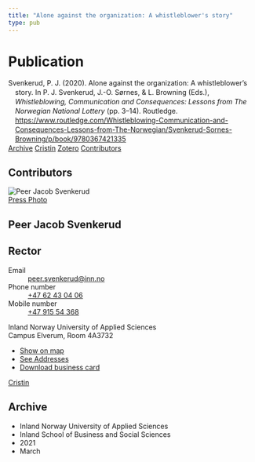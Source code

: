 ```yaml
---
title: "Alone against the organization: A whistleblower's story"
type: pub
---
```

<h1>Publication</h1>
<article id="csl-bib-container-IJ4NPKLH" class="csl-bib-container">
  <div class="csl-bib-body" style="line-height: 1.35; padding-left: 1em; text-indent:-1em;">
  <div class="csl-entry">Svenkerud, P. J. (2020). Alone against the organization: A whistleblower&#x2019;s story. In P. J. Svenkerud, J.-O. S&#xF8;rnes, &amp; L. Browning (Eds.), <i>Whistleblowing, Communication and Consequences: Lessons from The Norwegian National Lottery</i> (pp. 3&#x2013;14). Routledge. <a href="https://www.routledge.com/Whistleblowing-Communication-and-Consequences-Lessons-from-The-Norwegian/Svenkerud-Sornes-Browning/p/book/9780367421335">https://www.routledge.com/Whistleblowing-Communication-and-Consequences-Lessons-from-The-Norwegian/Svenkerud-Sornes-Browning/p/book/9780367421335</a></div>
</div>
  <div class="csl-bib-buttons">
    <a href="#taxonomy-article-IJ4NPKLH" class="csl-bib-button">Archive</a>
    <a href="https://app.cristin.no/results/show.jsf?id=1894866" alt="Cristin URL" class="csl-bib-button">Cristin</a>
    <a href="http://zotero.org/groups/5022929/items/IJ4NPKLH" alt="Zotero URL" class="csl-bib-button">Zotero</a>
    <a href="#contributors-article-IJ4NPKLH" class="csl-bib-button">Contributors</a>
  </div>
  <div id="csl-bib-meta-container-IJ4NPKLH"></div>
</article>
<div id="csl-bib-meta-IJ4NPKLH" class="csl-bib-meta">
  <article id="contributors-article-IJ4NPKLH" class="contributors-article">
    <h1>Contributors</h1>
    <div class="personas">
<div class="vrtx-hinn-person-card">
<div class="photo">
<img src="https://www.inn.no/bilder-ansatte/peer-jacob-svenkerud.jpg" alt="Peer Jacob Svenkerud" loading="lazy"><div class="pressPhoto">
<a href="https://www.inn.no/pressebilder-ansatte/peer-jacob-svenkerud.jpg" target="_blank">
Press Photo
</a>
</div>
</div>
<div class="info">
<hgroup><h1>Peer Jacob Svenkerud</h1>
<h2>Rector</h2>
</hgroup><dl>
<dt>Email</dt>
<dd>
<a href="mailto:peer.svenkerud@inn.no">peer.svenkerud@inn.no</a>
</dd>
<dt>Phone number</dt>
<dd><a href="tel:+4762430406">
+47 62 43 04 06
</a></dd>
<dt>Mobile number</dt>
<dd><a href="tel:+4791554368">
+47 915 54 368
</a></dd>
</dl>
<p>
Inland Norway University of Applied Sciences<br>
Campus Elverum,
Room 4A3732
</p>
<ul class="vrtx-hinn-links">
<li><a href="https://www.google.com/maps?q=60.88065,11.53734">Show on map</a></li>
<li><a href="https://www.inn.no/english/find-an-employee/peer-svenkerud.html#vrtx-hinn-addresses">See Addresses</a></li>
<li><a href="https://www.inn.no/english/find-an-employee/peer-svenkerud.html?vrtx=vcf">Download business card</a></li>
</ul>
</div>
</div>
<a href="https://app.cristin.no/persons/show.jsf?id=559002" alt="Cristin URL" class="personas-cristin">Cristin</a>
</div>
  </article>
  <article id="taxonomy-article-IJ4NPKLH" class="taxonomy-article">
    <h1>Archive</h1>
    <ul>
      <li>Inland Norway University of Applied Sciences</li>
      <li>Inland School of Business and Social Sciences</li>
      <li>2021</li>
      <li>March</li>
    </ul>
  </article>
</div>
